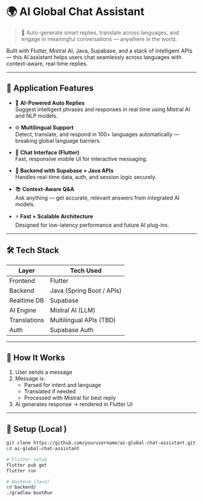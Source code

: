 # 🌍 AI Global Chat Assistant

> 🤖 Auto-generate smart replies, translate across languages, and engage in meaningful conversations — anywhere in the world.

Built with Flutter, Mistral AI, Java, Supabase, and a stack of intelligent APIs — this AI assistant helps users chat seamlessly across languages with context-aware, real-time replies.

---

## 🚀 Application Features

- 🧠 **AI-Powered Auto Replies**  
  Suggest intelligent phrases and responses in real time using Mistral AI and NLP models.

- 🌐 **Multilingual Support**  
  Detect, translate, and respond in 100+ languages automatically — breaking global language barriers.

- 💬 **Chat Interface (Flutter)**  
  Fast, responsive mobile UI for interactive messaging.

- 🔗 **Backend with Supabase + Java APIs**  
  Handles real-time data, auth, and session logic securely.

- 📚 **Context-Aware Q&A**  
  Ask anything — get accurate, relevant answers from integrated AI models.

- ⚡ **Fast + Scalable Architecture**  
  Designed for low-latency performance and future AI plug-ins.

---

## 🛠 Tech Stack

| Layer         | Tech Used                 |
|---------------|---------------------------|
| Frontend      | Flutter                   |
| Backend       | Java (Spring Boot / APIs) |
| Realtime DB   | Supabase                  |
| AI Engine     | Mistral AI (LLM)          |
| Translations  | Multilingual APIs (TBD)   |
| Auth          | Supabase Auth             |

---

## 🧪 How It Works

1. User sends a message  
2. Message is:  
   - Parsed for intent and language  
   - Translated if needed  
   - Processed with Mistral for best reply  
3. AI generates response → rendered in Flutter UI

---

## 🔧 Setup (Local )

```bash
git clone https://github.com/yourusername/ai-global-chat-assistant.git
cd ai-global-chat-assistant

# Flutter setup
flutter pub get
flutter run

# Backend (Java)
cd backend/
./gradlew bootRun
